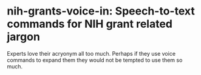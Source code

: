 # nih-grants-voice-in: Speech-to-text commands for NIH grant related jargon

Experts love their acryonym all too much. 
Perhaps if they use voice commands to expand them they would not be tempted to use them so much.
